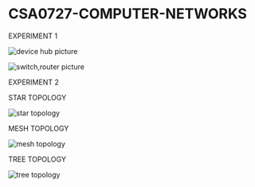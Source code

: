 # CSA0727-COMPUTER-NETWORKS

EXPERIMENT 1

![device hub picture](https://user-images.githubusercontent.com/112744426/194301523-1e5b2708-3773-4de6-b8d6-4533cf97116c.png)

![switch,router picture](https://user-images.githubusercontent.com/112744426/194301615-f4546acc-17ab-4370-9ced-7e54204428a9.png)

EXPERIMENT 2

STAR TOPOLOGY

![star topology](https://user-images.githubusercontent.com/112744426/194304298-e16fd34d-abbf-4e8a-846c-f850ac956cf7.png)

MESH TOPOLOGY

![mesh topology](https://user-images.githubusercontent.com/112744426/194304396-117456e9-99ad-45cc-8e50-83974ccc9dcd.png)

TREE TOPOLOGY

![tree topology](https://user-images.githubusercontent.com/112744426/194304453-c2807591-a51b-4d72-9ae3-98a9f139f1ec.png)
